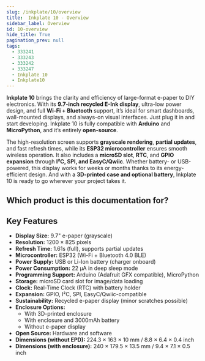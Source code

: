 ```yaml
---  
slug: /inkplate/10/overview  
title:  Inkplate 10 - Overview  
sidebar_label: Overview  
id: 10-overview
hide_title: True  
pagination_prev: null  
tags:
  - 333241
  - 333243
  - 333242
  - 333247
  - Inkplate 10
  - Inkplate10
---
```


<SectionTitle title="Overview" backgroundImage="/img/arduino_bg.jpg" />

**Inkplate 10** brings the clarity and efficiency of large-format e-paper to DIY electronics. With its **9.7-inch recycled E-Ink display**, ultra-low power design, and full **Wi-Fi + Bluetooth** support, it’s ideal for smart dashboards, wall-mounted displays, and always-on visual interfaces. Just plug it in and start developing. Inkplate 10 is fully compatible with **Arduino** and **MicroPython**, and it’s entirely **open-source**.

The high-resolution screen supports **grayscale rendering**, **partial updates**, and fast refresh times, while its **ESP32 microcontroller** ensures smooth wireless operation. It also includes a **microSD slot**, **RTC**, and **GPIO expansion** through **I²C, SPI, and EasyC/Qwiic**. Whether battery- or USB-powered, this display works for weeks or months thanks to its energy-efficient design. And with a **3D-printed case and optional battery**, Inkplate 10 is ready to go wherever your project takes it.

<CenteredImage src="/img/inkplate10/333241.png" alt=" Inkplate 10" caption=" Inkplate 10 e-paper display board"/>

## Which product is this documentation for?

<QuickLink 
  title=" Inkplate 10" 
  description="333241"
  url="https://soldered.com/product/inkplate-10-9-7-e-paper-board-copy/"
  image="/img/inkplate10/333241.png" 
/>

<QuickLink 
  title=" Inkplate 10 without e-paper Display" 
  description="333243"
  url="https://soldered.com/product/inkplate-10-9-7-e-paper-board-copy/"
  image="/img/inkplate10/boardonly.png" 
/>

<QuickLink 
  title=" Inkplate 10 with e-paper & enclosure" 
  description="333242"
  url="https://soldered.com/product/inkplate-10-9-7-e-paper-board-copy/"
  image="/img/inkplate10/enclosure.png" 
/>

<QuickLink 
  title=" Inkplate 10 with e-paper, Enclosure & Battery" 
  description="333247"
  url="https://soldered.com/product/inkplate-10-9-7-e-paper-board-copy/"
  image="/img/inkplate10/ennbat.png" 
/>

## Key Features

- **Display Size:** 9.7" e-paper (grayscale)
- **Resolution:** 1200 × 825 pixels
- **Refresh Time:** 1.61s (full), supports partial updates
- **Microcontroller:** ESP32 (Wi-Fi + Bluetooth 4.0 BLE)
- **Power Supply:** USB or Li-Ion battery (charger onboard)
- **Power Consumption:** 22 µA in deep sleep mode
- **Programming Support:** Arduino (Adafruit GFX compatible), MicroPython
- **Storage:** microSD card slot for image/data loading
- **Clock:** Real-Time Clock (RTC) with battery holder
- **Expansion:** GPIO, I²C, SPI, EasyC/Qwiic-compatible
- **Sustainability:** Recycled e-paper display (minor scratches possible)
- **Enclosure Options:**
  - With 3D-printed enclosure
  - With enclosure and 3000mAh battery
  - Without e-paper display
- **Open Source:** Hardware and software
- **Dimensions (without EPD):** 224.3 × 163 × 10 mm / 8.8 × 6.4 × 0.4 inch
- **Dimensions (with enclosure):** 240 × 179.5 × 13.5 mm / 9.4 × 7.1 × 0.5 inch